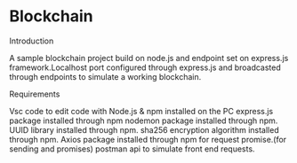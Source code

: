 # Blockchain
Introduction



A sample blockchain project build on node.js and endpoint set on express.js framework.Localhost port configured through express.js and broadcasted through endpoints to simulate a working blockchain.



Requirements

Vsc code to edit code with 
Node.js & npm installed on the PC 
express.js package installed through npm
nodemon package installed through npm.
UUID library installed through npm.
sha256 encryption algorithm installed through npm.
Axios package installed through npm for request promise.(for sending and promises)
postman api to simulate front end requests.
